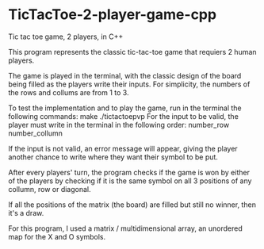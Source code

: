# TicTacToe-2-player-game-cpp
Tic tac toe game, 2 players, in C++

This program represents the classic tic-tac-toe game that requiers 2 human players.

The game is played in the terminal, with the classic design of the board being filled as the players
write their inputs. For simplicity, the numbers of the rows and collums are from 1 to 3.

To test the implementation and to play the game, run in the terminal the following commands:
    make
    ./tictactoepvp
For the input to be valid, the player must write in the terminal in the following order:
    number_row number_collumn

If the input is not valid, an error message will appear, giving the player another chance to write where they want their symbol to be put.

After every players' turn, the program checks if the game is won by either of the players by checking if it is the same symbol on all 3 positions of any collumn, row or diagonal.

If all the positions of the matrix (the board) are filled but still no winner, then it's a draw.

For this program, I used a matrix / multidimensional array, an unordered map for the X and O symbols.
